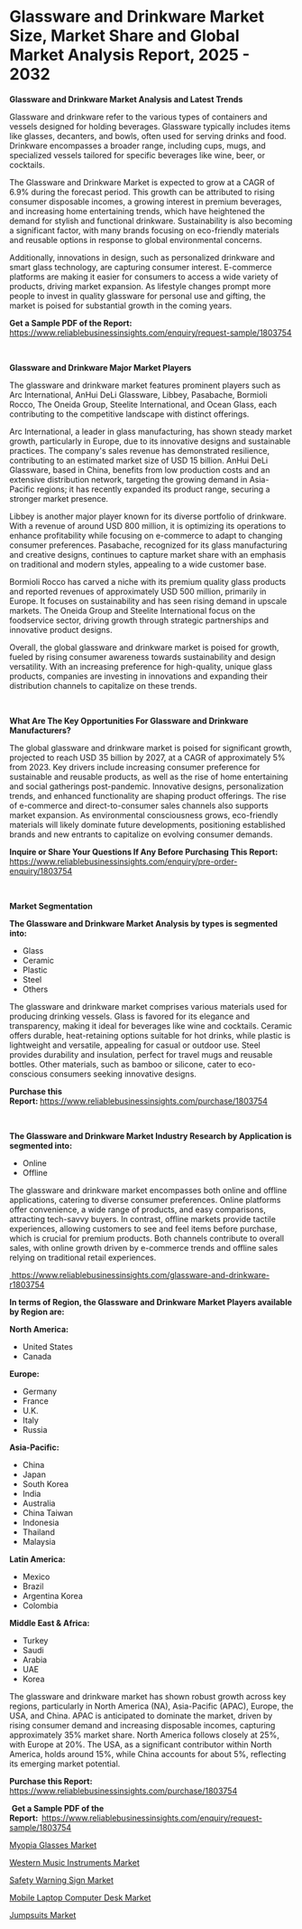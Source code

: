 <p><h1>Glassware and Drinkware Market Size, Market Share and Global Market Analysis Report, 2025 - 2032</h1></p><p><strong>Glassware and Drinkware Market Analysis and Latest Trends</strong></p>
<p><p>Glassware and drinkware refer to the various types of containers and vessels designed for holding beverages. Glassware typically includes items like glasses, decanters, and bowls, often used for serving drinks and food. Drinkware encompasses a broader range, including cups, mugs, and specialized vessels tailored for specific beverages like wine, beer, or cocktails.</p><p>The Glassware and Drinkware Market is expected to grow at a CAGR of 6.9% during the forecast period. This growth can be attributed to rising consumer disposable incomes, a growing interest in premium beverages, and increasing home entertaining trends, which have heightened the demand for stylish and functional drinkware. Sustainability is also becoming a significant factor, with many brands focusing on eco-friendly materials and reusable options in response to global environmental concerns.</p><p>Additionally, innovations in design, such as personalized drinkware and smart glass technology, are capturing consumer interest. E-commerce platforms are making it easier for consumers to access a wide variety of products, driving market expansion. As lifestyle changes prompt more people to invest in quality glassware for personal use and gifting, the market is poised for substantial growth in the coming years.</p></p>
<p><strong>Get a Sample PDF of the Report:&nbsp;</strong> <a href="https://www.reliablebusinessinsights.com/enquiry/request-sample/1803754?utm_campaign=1873&utm_medium=2&utm_source=Github&utm_content=ia&utm_term=07022025&utm_id=glassware-and-drinkware">https://www.reliablebusinessinsights.com/enquiry/request-sample/1803754</a></p>
<p>&nbsp;</p>
<p><strong>Glassware and Drinkware Major Market Players</strong></p>
<p><p>The glassware and drinkware market features prominent players such as Arc International, AnHui DeLi Glassware, Libbey, Pasabache, Bormioli Rocco, The Oneida Group, Steelite International, and Ocean Glass, each contributing to the competitive landscape with distinct offerings.</p><p>Arc International, a leader in glass manufacturing, has shown steady market growth, particularly in Europe, due to its innovative designs and sustainable practices. The company's sales revenue has demonstrated resilience, contributing to an estimated market size of USD 15 billion. AnHui DeLi Glassware, based in China, benefits from low production costs and an extensive distribution network, targeting the growing demand in Asia-Pacific regions; it has recently expanded its product range, securing a stronger market presence.</p><p>Libbey is another major player known for its diverse portfolio of drinkware. With a revenue of around USD 800 million, it is optimizing its operations to enhance profitability while focusing on e-commerce to adapt to changing consumer preferences. Pasabache, recognized for its glass manufacturing and creative designs, continues to capture market share with an emphasis on traditional and modern styles, appealing to a wide customer base.</p><p>Bormioli Rocco has carved a niche with its premium quality glass products and reported revenues of approximately USD 500 million, primarily in Europe. It focuses on sustainability and has seen rising demand in upscale markets. The Oneida Group and Steelite International focus on the foodservice sector, driving growth through strategic partnerships and innovative product designs.</p><p>Overall, the global glassware and drinkware market is poised for growth, fueled by rising consumer awareness towards sustainability and design versatility. With an increasing preference for high-quality, unique glass products, companies are investing in innovations and expanding their distribution channels to capitalize on these trends.</p></p>
<p>&nbsp;</p>
<p><strong>What Are The Key Opportunities For Glassware and Drinkware Manufacturers?</strong></p>
<p><p>The global glassware and drinkware market is poised for significant growth, projected to reach USD 35 billion by 2027, at a CAGR of approximately 5% from 2023. Key drivers include increasing consumer preference for sustainable and reusable products, as well as the rise of home entertaining and social gatherings post-pandemic. Innovative designs, personalization trends, and enhanced functionality are shaping product offerings. The rise of e-commerce and direct-to-consumer sales channels also supports market expansion. As environmental consciousness grows, eco-friendly materials will likely dominate future developments, positioning established brands and new entrants to capitalize on evolving consumer demands.</p></p>
<p><strong>Inquire or Share Your Questions If Any Before Purchasing This Report:</strong> <a href="https://www.reliablebusinessinsights.com/enquiry/pre-order-enquiry/1803754?utm_campaign=1873&utm_medium=2&utm_source=Github&utm_content=ia&utm_term=07022025&utm_id=glassware-and-drinkware">https://www.reliablebusinessinsights.com/enquiry/pre-order-enquiry/1803754</a></p>
<p>&nbsp;</p>
<p><strong>Market Segmentation</strong></p>
<p><strong>The Glassware and Drinkware Market Analysis by types is segmented into:</strong></p>
<p><ul><li>Glass</li><li>Ceramic</li><li>Plastic</li><li>Steel</li><li>Others</li></ul></p>
<p><p>The glassware and drinkware market comprises various materials used for producing drinking vessels. Glass is favored for its elegance and transparency, making it ideal for beverages like wine and cocktails. Ceramic offers durable, heat-retaining options suitable for hot drinks, while plastic is lightweight and versatile, appealing for casual or outdoor use. Steel provides durability and insulation, perfect for travel mugs and reusable bottles. Other materials, such as bamboo or silicone, cater to eco-conscious consumers seeking innovative designs.</p></p>
<p><strong>Purchase this Report:&nbsp;</strong><a href="https://www.reliablebusinessinsights.com/purchase/1803754?utm_campaign=1873&utm_medium=2&utm_source=Github&utm_content=ia&utm_term=07022025&utm_id=glassware-and-drinkware">https://www.reliablebusinessinsights.com/purchase/1803754</a></p>
<p>&nbsp;</p>
<p><strong>The Glassware and Drinkware Market Industry Research by Application is segmented into:</strong></p>
<p><ul><li>Online</li><li>Offline</li></ul></p>
<p><p>The glassware and drinkware market encompasses both online and offline applications, catering to diverse consumer preferences. Online platforms offer convenience, a wide range of products, and easy comparisons, attracting tech-savvy buyers. In contrast, offline markets provide tactile experiences, allowing customers to see and feel items before purchase, which is crucial for premium products. Both channels contribute to overall sales, with online growth driven by e-commerce trends and offline sales relying on traditional retail experiences.</p></p>
<p><a href="https://www.reliablebusinessinsights.com/glassware-and-drinkware-r1803754?utm_campaign=1873&utm_medium=2&utm_source=Github&utm_content=ia&utm_term=07022025&utm_id=glassware-and-drinkware">&nbsp;https://www.reliablebusinessinsights.com/glassware-and-drinkware-r1803754</a></p>
<p><strong>In terms of Region, the Glassware and Drinkware Market Players available by Region are:</strong></p>
<p>
    <p> <strong> North America: </strong>
        <ul>
            <li>United States</li>
            <li>Canada</li>
        </ul>
        </p> 
    <p> <strong> Europe: </strong>
        <ul>
            <li>Germany</li>
            <li>France</li>
            <li>U.K.</li>
            <li>Italy</li>
            <li>Russia</li>
        </ul>
        </p> 
    <p> <strong> Asia-Pacific: </strong>
        <ul>
            <li>China</li>
            <li>Japan</li>
            <li>South Korea</li>
            <li>India</li>
            <li>Australia</li>
            <li>China Taiwan</li>
            <li>Indonesia</li>
            <li>Thailand</li>
            <li>Malaysia</li>
        </ul>
        </p> 
    <p> <strong> Latin America: </strong>
        <ul>
            <li>Mexico</li>
            <li>Brazil</li>
            <li>Argentina Korea</li>
            <li>Colombia</li>
        </ul>
        </p> 
    <p> <strong> Middle East & Africa: </strong>
        <ul>
            <li>Turkey</li>
            <li>Saudi</li>
            <li>Arabia</li>
            <li>UAE</li>
            <li>Korea</li>
        </ul>
    </p>
    </p>
<p><p>The glassware and drinkware market has shown robust growth across key regions, particularly in North America (NA), Asia-Pacific (APAC), Europe, the USA, and China. APAC is anticipated to dominate the market, driven by rising consumer demand and increasing disposable incomes, capturing approximately 35% market share. North America follows closely at 25%, with Europe at 20%. The USA, as a significant contributor within North America, holds around 15%, while China accounts for about 5%, reflecting its emerging market potential.</p></p>
<p><strong>Purchase this Report: </strong><a href="https://www.reliablebusinessinsights.com/purchase/1803754?utm_campaign=1873&utm_medium=2&utm_source=Github&utm_content=ia&utm_term=07022025&utm_id=glassware-and-drinkware">https://www.reliablebusinessinsights.com/purchase/1803754</a></p>
<p>&nbsp;<strong>Get a Sample PDF of the Report:&nbsp;&nbsp;</strong><a href="https://www.reliablebusinessinsights.com/enquiry/request-sample/1803754?utm_campaign=1873&utm_medium=2&utm_source=Github&utm_content=ia&utm_term=07022025&utm_id=glassware-and-drinkware">https://www.reliablebusinessinsights.com/enquiry/request-sample/1803754</a></p>
<p><strong></strong></p>
<p><p><a href="https://github.com/chinwonhanie/Market-Research-Report-List-1/blob/main/myopia-glasses-market.md?utm_campaign=1873&utm_medium=2&utm_source=Github&utm_content=ia&utm_term=07022025&utm_id=glassware-and-drinkware">Myopia Glasses Market</a></p><p><a href="https://github.com/domnikgisken/Market-Research-Report-List-1/blob/main/western-music-instruments-market.md?utm_campaign=1873&utm_medium=2&utm_source=Github&utm_content=ia&utm_term=07022025&utm_id=glassware-and-drinkware">Western Music Instruments Market</a></p><p><a href="https://github.com/vukiledubot90/Market-Research-Report-List-1/blob/main/safety-warning-sign-market.md?utm_campaign=1873&utm_medium=2&utm_source=Github&utm_content=ia&utm_term=07022025&utm_id=glassware-and-drinkware">Safety Warning Sign Market</a></p><p><a href="https://github.com/ivvrgibi/Market-Research-Report-List-1/blob/main/mobile-laptop-computer-desk-market.md?utm_campaign=1873&utm_medium=2&utm_source=Github&utm_content=ia&utm_term=07022025&utm_id=glassware-and-drinkware">Mobile Laptop Computer Desk Market</a></p><p><a href="https://github.com/raquinyagua/Market-Research-Report-List-1/blob/main/jumpsuits-market.md?utm_campaign=1873&utm_medium=2&utm_source=Github&utm_content=ia&utm_term=07022025&utm_id=glassware-and-drinkware">Jumpsuits Market</a></p></p>